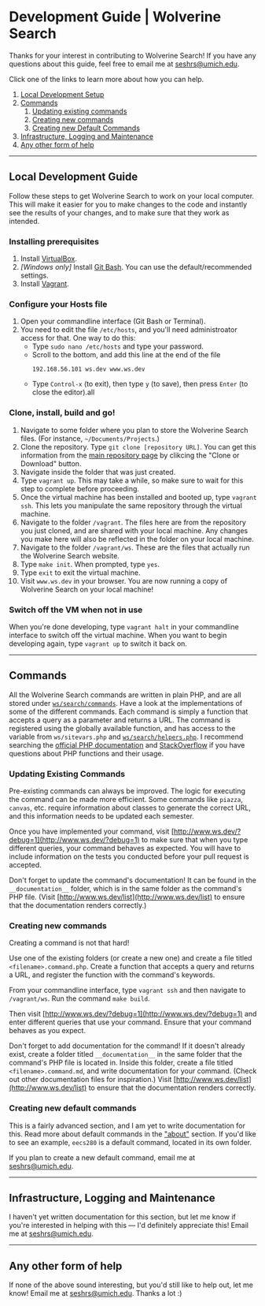 # Development Guide | Wolverine Search
Thanks for your interest in contributing to Wolverine Search! If you have any questions about this guide, feel free to email me at seshrs@umich.edu.

Click one of the links to learn more about how you can help.

<ol>
  <li><a href="#local-development-guide">Local Development Setup</a></li>
  <li><a href="#commands">Commands</a>
    <ol>
      <li><a href="#updating-existing-commands">Updating existing commands</a></li>
      <li><a href="#creating-new-commands">Creating new commands</a></li>
      <li><a href="#creating-new-default-commands">Creating new Default Commands</li>
    </ol>
  </li>
  <li><a href="#infrastructure-logging-and-maintenance">Infrastructure, Logging and Maintenance</a></li>
  <li><a href="#any-other-form-of-help">Any other form of help</a></li>
</ol>

---

## Local Development Guide
Follow these steps to get Wolverine Search to work on your local computer. This will make it easier for you to make changes to the
code and instantly see the results of your changes, and to make sure that they work as intended.

### Installing prerequisites

1. Install [VirtualBox](https://www.virtualbox.org/wiki/Downloads).
2. *[Windows only]* Install [Git Bash](https://github.com/git-for-windows/git/releases/latest). You can use the default/recommended settings.
3. Install [Vagrant](https://www.vagrantup.com/downloads.html).

### Configure your Hosts file
1. Open your commandline interface (Git Bash or Terminal).
2. You need to edit the file `/etc/hosts`, and you'll need administroator access for that. One way to do this:
    - Type `sudo nano /etc/hosts` and type your password.
    - Scroll to the bottom, and add this line at the end of the file
      ```
      192.168.56.101 ws.dev www.ws.dev
      ```
    - Type `Control-x` (to exit), then type `y` (to save), then press `Enter` (to close the editor).all

### Clone, install, build and go!
1. Navigate to some folder where you plan to store the Wolverine Search files. (For instance, `~/Documents/Projects`.)
2. Clone the repository. Type `git clone [repository URL]`. You can get this information from the [main repository page](https://github.com/seshrs/wolverine-search) by clikcing the "Clone or Download" button.
3. Navigate inside the folder that was just created.
4. Type `vagrant up`. This may take a while, so make sure to wait for this step to complete before proceeding.
5. Once the virtual machine has been installed and booted up, type `vagrant ssh`. This lets you manipulate the same repository through the virtual machine.
6. Navigate to the folder `/vagrant`. The files here are from the repository you just cloned, and are shared with your local machine. Any changes you make here will also be reflected in the folder on your local machine.
7. Navigate to the folder `/vagrant/ws`. These are the files that actually run the Wolverine Search website.
8. Type `make init`. When prompted, type `yes`.
9. Type `exit` to exit the virtual machine.
10. Visit `www.ws.dev` in your browser. You are now running a copy of Wolverine Search on your local machine!

### Switch off the VM when not in use
When you're done developing, type `vagrant halt` in your commandline interface to switch off the virtual machine. 
When you want to begin developing again, type `vagrant up` to switch it back on.

---

## Commands

All the Wolverine Search commands are written in plain PHP, and are all stored under [`ws/search/commands`](https://github.com/seshrs/wolverine-search/tree/master/ws/search/commands). Have a look at the implementations of some of the different commands. 
Each command is simply a function that accepts a query as a parameter and returns a URL. The command is registered using the globally available function, and has access to the variable from `ws/sitevars.php` and [`ws/search/helpers.php`](https://github.com/seshrs/wolverine-search/blob/master/ws/search/helpers.php). 
I recommend searching the [official PHP documentation](http://php.net/manual/en/) and [StackOverflow](https://stackoverflow.com/) if you have questions about PHP functions and their usage.

### Updating Existing Commands
Pre-existing commands can always be improved. The logic for executing the command can be made more efficient. 
Some commands like `piazza`, `canvas`, etc. require information about classes to generate the correct URL, and this information needs to be updated each semester.

Once you have implemented your command, visit [http://www.ws.dev/?debug=1](http://www.ws.dev/?debug=1) to make sure that when you type different queries, your command behaves as expected. You will have to include information on the tests you conducted before your pull request is accepted.

Don't forget to update the command's documentation! It can be found in the `__documentation__` folder, which is in the same folder as the command's PHP file. (Visit [http://www.ws.dev/list](http://www.ws.dev/list) to ensure that the documentation renders correctly.)

### Creating new commands
Creating a command is not that hard!

Use one of the existing folders (or create a new one) and create a file titled `<filename>.command.php`. Create a function that accepts a query and returns a URL, and register the function with the command's keywords.

From your commandline interface, type `vagrant ssh` and then navigate to `/vagrant/ws`. Run the command `make build`.

Then visit [http://www.ws.dev/?debug=1](http://www.ws.dev/?debug=1) and enter different queries that use your command. Ensure that your command behaves as you expect.

Don't forget to add documentation for the command! If it doesn't already exist, create a folder titled `__documentation__` in the same folder that the command's PHP file is located in. Inside this folder, create a file titled `<filename>.command.md`, and write documentation for your command. (Check out other documentation files for inspiration.) 
Visit [http://www.ws.dev/list](http://www.ws.dev/list) to ensure that the documentation renders correctly.

### Creating new default commands
This is a fairly advanced section, and I am yet to write documentation for this. Read more about default commands in the ["about"](http://www.ws.dev/about) section. 
If you'd like to see an example, `eecs280` is a default command, located in its own folder.

If you plan to create a new default command, email me at seshrs@umich.edu.

---

## Infrastructure, Logging and Maintenance
I haven't yet written documentation for this section, but let me know if you're interested in helping with this — I'd definitely appreciate this! Email me at seshrs@umich.edu.

---

## Any other form of help
If none of the above sound interesting, but you'd still like to help out, let me know! Email me at seshrs@umich.edu. Thanks a lot :)

